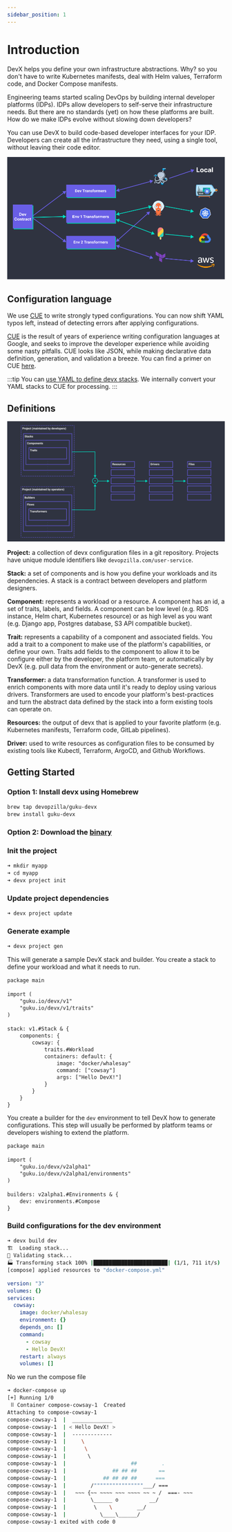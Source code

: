 ```yaml
---
sidebar_position: 1
---
```


# Introduction

DevX helps you define your own infrastructure abstractions. Why? so you don't have to write Kubernetes manifests, deal with Helm values, Terraform code, and Docker Compose manifests.

Engineering teams started scaling DevOps by building internal developer platforms (IDPs). IDPs allow developers to self-serve their infrastructure needs. But there are no standards (yet) on how these platforms are built. How do we make IDPs evolve without slowing down developers?

You can use DevX to build code-based developer interfaces for your IDP. Developers can create all the infrastructure they need, using a single tool, without leaving their code editor.

![illustration](./assets/illustration.png)

## Configuration language
We use [CUE](https://cuelang.org/) to write strongly typed configurations. You can now shift YAML typos left, instead of detecting errors after applying configurations.

[CUE](https://cuelang.org/) is the result of years of experience writing configuration languages at Google, and seeks to improve the developer experience while avoiding some nasty pitfalls. CUE looks like JSON, while making declarative data definition, generation, and validation a breeze. You can find a primer on CUE [here](https://docs.dagger.io/1215/what-is-cue/#understanding-cue).

:::tip
You can [use YAML to define devx stacks](/docs/examples/yaml).
We internally convert your YAML stacks to CUE for processing.
:::

## Definitions

![design](./assets/design.png)

**Project:** a collection of devx configuration files in a git repository. Projects have unique module identifiers like `devopzilla.com/user-service`.

**Stack:** a set of components and is how you define your workloads and its dependencies. A stack is a contract between developers and platform designers.

**Component:** represents a workload or a resource. A component has an id, a set of traits, labels, and fields. A component can be low level (e.g. RDS instance, Helm chart, Kubernetes resource) or as high level as you want (e.g. Django app, Postgres database, S3 API compatible bucket).

**Trait:** represents a capability of a component and associated fields. You add a trait to a component to make use of the platform's capabilities, or define your own. Traits add fields to the component to allow it to be configure either by the developer, the platform team, or automatically by DevX (e.g. pull data from the environment or auto-generate secrets).

**Transformer:** a data transformation function. A transformer is used to enrich components with more data until it's ready to deploy using various drivers. Transformers are used to encode your platform's best-practices and turn the abstract data defined by the stack into a form existing tools can operate on.

**Resources:** the output of devx that is applied to your favorite platform (e.g. Kubernetes manifests, Terraform code, GitLab pipelines).

**Driver:** used to write resources as configuration files to be consumed by existing tools like Kubectl, Terraform, ArgoCD, and Github Workflows.

## Getting Started


### Option 1: Install devx using Homebrew

```bash
brew tap devopzilla/guku-devx
brew install guku-devx       
```

### Option 2: Download the [binary](https://github.com/devopzilla/guku-devx/releases)


### Init the project
```bash
➜ mkdir myapp
➜ cd myapp
➜ devx project init
```

### Update project dependencies
```bash
➜ devx project update
```

### Generate example
```bash
➜ devx project gen
```

This will generate a sample DevX stack and builder. You create a stack to define your workload and what it needs to run.
```cue title="stack.cue"
package main

import (
	"guku.io/devx/v1"
	"guku.io/devx/v1/traits"
)

stack: v1.#Stack & {
	components: {
		cowsay: {
			traits.#Workload
			containers: default: {
				image: "docker/whalesay"
				command: ["cowsay"]
				args: ["Hello DevX!"]
			}
		}
	}
}
```

You create a builder for the `dev` environment to tell DevX how to generate configurations. This step will usually be performed by platform teams or developers wishing to extend the platform.
```cue title="builder.cue"
package main

import (
	"guku.io/devx/v2alpha1"
	"guku.io/devx/v2alpha1/environments"
)

builders: v2alpha1.#Environments & {
	dev: environments.#Compose
}
```


### Build configurations for the dev environment
```bash
➜ devx build dev
🏗️  Loading stack...
👀 Validating stack...
🏭 Transforming stack 100% |████████████████████████| (1/1, 711 it/s)        
[compose] applied resources to "docker-compose.yml"
```
```yaml title="docker-compose.yml"
version: "3"
volumes: {}
services:
  cowsay:
    image: docker/whalesay
    environment: {}
    depends_on: []
    command:
      - cowsay
      - Hello DevX!
    restart: always
    volumes: []
```

No we run the compose file
```bash
➜ docker-compose up
[+] Running 1/0
 ⠿ Container compose-cowsay-1  Created                                                                                                  0.0s
Attaching to compose-cowsay-1
compose-cowsay-1  |  _____________ 
compose-cowsay-1  | < Hello DevX! >
compose-cowsay-1  |  ------------- 
compose-cowsay-1  |     \
compose-cowsay-1  |      \
compose-cowsay-1  |       \     
compose-cowsay-1  |                     ##        .            
compose-cowsay-1  |               ## ## ##       ==            
compose-cowsay-1  |            ## ## ## ##      ===            
compose-cowsay-1  |        /""""""""""""""""___/ ===        
compose-cowsay-1  |   ~~~ {~~ ~~~~ ~~~ ~~~~ ~~ ~ /  ===- ~~~   
compose-cowsay-1  |        \______ o          __/            
compose-cowsay-1  |         \    \        __/             
compose-cowsay-1  |           \____\______/   
compose-cowsay-1 exited with code 0
```